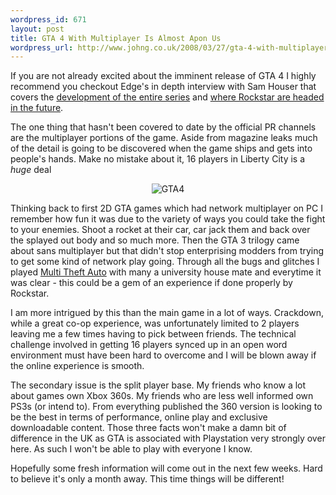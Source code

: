 ```yaml
--- 
wordpress_id: 671
layout: post
title: GTA 4 With Multiplayer Is Almost Apon Us
wordpress_url: http://www.johng.co.uk/2008/03/27/gta-4-with-multiplayer-is-almost-apon-us/
---
```

If you are not already excited about the imminent release of GTA 4 I highly recommend you checkout Edge's in depth interview with Sam Houser that covers the <a href="http://www.next-gen.biz/index.php?option=com_content&amp;task=view&amp;id=9568&amp;Itemid=2">development of the entire series</a> and <a href="http://www.next-gen.biz/index.php?option=com_content&amp;task=view&amp;id=9570&amp;Itemid=2">where Rockstar are headed in the future</a>.

The one thing that hasn't been covered to date by the official PR channels are the multiplayer portions of the game. Aside from magazine leaks much of the detail is going to be discovered when the game ships and gets into people's hands. Make no mistake about it, 16 players in Liberty City is a <em>huge</em> deal
<p style="text-align: center"><img src="http://www.johng.co.uk/wp-content/uploads/2008/03/633367583562167216.jpg" alt="GTA4" /></p>

Thinking back to first 2D GTA games which had network multiplayer on PC I remember how fun it was due to the variety of ways you could take the fight to your enemies. Shoot a rocket at their car, car jack them and back over the splayed out body and so much more. Then the GTA 3 trilogy came about sans multiplayer but that didn't stop enterprising modders from trying to get some kind of network play going. Through all the bugs and glitches I played <a href="http://mtavc.com/">Multi Theft Auto</a> with many a university house mate and everytime it was clear - this could be a gem of an experience if done properly by Rockstar.

I am more intrigued by this than the main game in a lot of ways. Crackdown, while a great co-op experience, was unfortunately limited to 2 players leaving me a few times having to pick between friends. The technical challenge involved in getting 16 players synced up in an open word environment must have been hard to overcome and I will be blown away if the online experience is smooth.

The secondary issue is the split player base. My friends who know a lot about games own Xbox 360s. My friends who are less well informed own PS3s (or intend to). From everything published the 360 version is looking to be the best in terms of performance, online play and exclusive downloadable content. Those three facts won't make a damn bit of difference in the UK as GTA is associated with Playstation very strongly over here. As such I won't be able to play with everyone I know.

Hopefully some fresh information will come out in the next few weeks. Hard to believe it's only a month away. This time things will be different!
